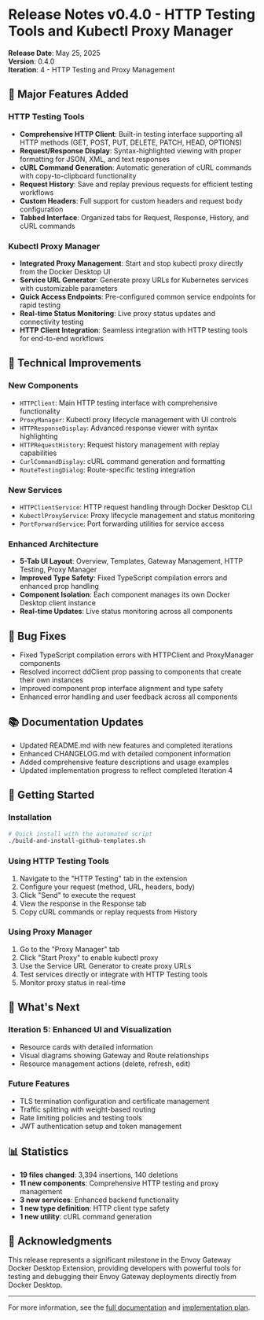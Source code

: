# Release Notes v0.4.0 - HTTP Testing Tools and Kubectl Proxy Manager

**Release Date**: May 25, 2025  
**Version**: 0.4.0  
**Iteration**: 4 - HTTP Testing and Proxy Management

## 🎉 Major Features Added

### HTTP Testing Tools
- **Comprehensive HTTP Client**: Built-in testing interface supporting all HTTP methods (GET, POST, PUT, DELETE, PATCH, HEAD, OPTIONS)
- **Request/Response Display**: Syntax-highlighted viewing with proper formatting for JSON, XML, and text responses
- **cURL Command Generation**: Automatic generation of cURL commands with copy-to-clipboard functionality
- **Request History**: Save and replay previous requests for efficient testing workflows
- **Custom Headers**: Full support for custom headers and request body configuration
- **Tabbed Interface**: Organized tabs for Request, Response, History, and cURL commands

### Kubectl Proxy Manager
- **Integrated Proxy Management**: Start and stop kubectl proxy directly from the Docker Desktop UI
- **Service URL Generator**: Generate proxy URLs for Kubernetes services with customizable parameters
- **Quick Access Endpoints**: Pre-configured common service endpoints for rapid testing
- **Real-time Status Monitoring**: Live proxy status updates and connectivity testing
- **HTTP Client Integration**: Seamless integration with HTTP testing tools for end-to-end workflows

## 🔧 Technical Improvements

### New Components
- `HTTPClient`: Main HTTP testing interface with comprehensive functionality
- `ProxyManager`: Kubectl proxy lifecycle management with UI controls
- `HTTPResponseDisplay`: Advanced response viewer with syntax highlighting
- `HTTPRequestHistory`: Request history management with replay capabilities
- `CurlCommandDisplay`: cURL command generation and formatting
- `RouteTestingDialog`: Route-specific testing integration

### New Services
- `HTTPClientService`: HTTP request handling through Docker Desktop CLI
- `KubectlProxyService`: Proxy lifecycle management and status monitoring
- `PortForwardService`: Port forwarding utilities for service access

### Enhanced Architecture
- **5-Tab UI Layout**: Overview, Templates, Gateway Management, HTTP Testing, Proxy Manager
- **Improved Type Safety**: Fixed TypeScript compilation errors and enhanced prop handling
- **Component Isolation**: Each component manages its own Docker Desktop client instance
- **Real-time Updates**: Live status monitoring across all components

## 🐛 Bug Fixes

- Fixed TypeScript compilation errors with HTTPClient and ProxyManager components
- Resolved incorrect ddClient prop passing to components that create their own instances
- Improved component prop interface alignment and type safety
- Enhanced error handling and user feedback across all components

## 📚 Documentation Updates

- Updated README.md with new features and completed iterations
- Enhanced CHANGELOG.md with detailed component information
- Added comprehensive feature descriptions and usage examples
- Updated implementation progress to reflect completed Iteration 4

## 🚀 Getting Started

### Installation
```bash
# Quick install with the automated script
./build-and-install-github-templates.sh
```

### Using HTTP Testing Tools
1. Navigate to the "HTTP Testing" tab in the extension
2. Configure your request (method, URL, headers, body)
3. Click "Send" to execute the request
4. View the response in the Response tab
5. Copy cURL commands or replay requests from History

### Using Proxy Manager
1. Go to the "Proxy Manager" tab
2. Click "Start Proxy" to enable kubectl proxy
3. Use the Service URL Generator to create proxy URLs
4. Test services directly or integrate with HTTP Testing tools
5. Monitor proxy status in real-time

## 🔮 What's Next

### Iteration 5: Enhanced UI and Visualization
- Resource cards with detailed information
- Visual diagrams showing Gateway and Route relationships
- Resource management actions (delete, refresh, edit)

### Future Features
- TLS termination configuration and certificate management
- Traffic splitting with weight-based routing
- Rate limiting policies and testing tools
- JWT authentication setup and token management

## 📊 Statistics

- **19 files changed**: 3,394 insertions, 140 deletions
- **11 new components**: Comprehensive HTTP testing and proxy management
- **3 new services**: Enhanced backend functionality
- **1 new type definition**: HTTP client type safety
- **1 new utility**: cURL command generation

## 🙏 Acknowledgments

This release represents a significant milestone in the Envoy Gateway Docker Desktop Extension, providing developers with powerful tools for testing and debugging their Envoy Gateway deployments directly from Docker Desktop.

---

For more information, see the [full documentation](../README.md) and [implementation plan](envoy_gateway_implementation_plan.md).
